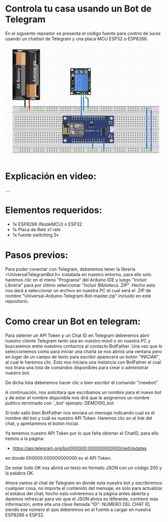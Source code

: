# Controla tu casa usando un Bot de Telegram
En el siguiente repositor se presenta el código fuente para control de luces usando un chatbot de Telegram y una placa MCU ESP32 o ESP8266.

![Esquema](Esquema.jpg)

# Explicación en video:
....

# Elementos requeridos:
- 1x ESP8266 (NodeMCU) o ESP32
- 1x Placa de Rele x1 rele
- 1x fuente switching 5v

# Pasos previos:
Para poder conectar con Telegram, deberemos tener la librería <UniversalTelegramBot.h> instalada en nuestro entorno, para ello solo haremos clic en el menú "Programa" del Arduino IDE y luego "Incluir Librería" para por último seleccionar "Incluir Biblioteca .ZIP". Hecho esto nos dará a seleccionar un archivo en nuestra PC el cual será el .ZIP de nombre "Universal-Arduino-Telegram-Bot-master.zip" incluido en este repositorio.

# Como crear un Bot en telegram:
Para obtener un API Token y un Chat ID en Telegram deberemos abrir nuestro cliente Telegram tanto sea en nuestro móvil o en nuestra PC y buscaremos entre nuestros contactos al contacto BotFather.
Una vez que lo seleccionemos como para iniciar una charla se nos abrirá una ventana pero en lugar de un campo de texto para escribir aparecerá un botón "INICIAR", al cual le haremos clic. Esto nos iniciara una instancia con BotFather el cual nos tirara una lista de comandos disponibles para crear o administrar nuestro bot. 

De dicha lista deberemos hacer clic o bien escribir el comando "/newbot". 

A continuación, nos solicitara que escribamos un nombre para el nuevo bot y de estar el nombre disponible nos dirá que le asignemos un nombre publico terminado con '_bot' ejemplo: DEMO100_bot

Si todo salió bien BotFather nos enviara un mensaje indicando cual es el nombre del bot y cuál es nuestro API Token. Haremos clic en el link del chat, y apretaremos el botón iniciar. 

Ya tenemos nuestro API Token por lo que falta obtener el ChatID, para ello iremos a la página:

- https://api.telegram.org/bot000000:000000000000/getUpdates 

en donde 000000:000000000000 es el API Token. 

De estar todo OK nos abrirá un texto en formato JSON con un código 200 y la palabra OK.

Ahora vamos al chat de Telegram en donde esta nuestro bot y escribiremos cualquier cosa, no importa el contenido del mensaje, es solo para actualizar el estatus del chat, hecho esto volveremos a la página antes abierta y daremos refrescar para ver que el JSON ahora es diferente, contiene más información, entre ella una clave llamada "ID": NUMERO DEL CHAT ID, siendo ese número el que deberemos en el fuente a cargar en nuestra ESP8266 o ESP32.

